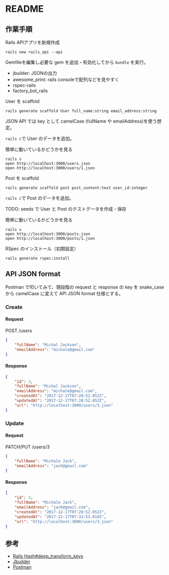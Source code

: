 # README

## 作業手順

Rails APIアプリを新規作成

    rails new rails_api --api

Gemfileを編集し必要な gem を追加・有効化してから `bundle` を実行。
- jbuilder: JSONの出力
- awesome_print: rails consoleで配列などを見やすく
- rspec-rails
- factory_bot_rails

User を scaffold

    rails generate scaffold User full_name:string email_address:string

JSON API では key として camelCase (fullName や emailAddress)を使う想定。

`rails c`で User のデータを追加。

簡単に動いているかどうかを見る

    rails s
    open http://localhost:3000/users.json
    open http://localhost:3000/users/1.json

Post を scaffold

    rails generate scaffold post post_content:text user_id:integer

`rails c`で Post のデータを追加。

TODO: seeds で User と Post のテストデータを作成・保存

簡単に動いているかどうかを見る

    rails s
    open http://localhost:3000/posts.json
    open http://localhost:3000/posts/1.json

RSpec のインストール（初期設定）

    rails generate rspec:install

## API JSON format

Postman で叩いてみて、現段階の request と response の key を 
snake_case から camelCase に変えて API JSON format 仕様とする。

### Create

#### Request

POST /users
```json
{
    "fullName": "Michal Jackson",
    "emailAddress": "michale@gmail.com"
}
```

#### Response

```json
{
    "id": 3,
    "fullName": "Michal Jackson",
    "emailAddress": "michale@gmail.com",
    "createdAt": "2017-12-17T07:28:52.052Z",
    "updatedAt": "2017-12-17T07:28:52.052Z",
    "url": "http://localhost:3000/users/3.json"
}
```

### Update

#### Request

PATCH/PUT /users/3
```json
{
    "fullName": "Michale Jack",
    "emailAddress": "jack@gmail.com"
}
```

#### Response

```json
{
    "id": 3,
    "fullName": "Michale Jack",
    "emailAddress": "jack@gmail.com",
    "createdAt": "2017-12-17T07:28:52.052Z",
    "updatedAt": "2017-12-17T07:33:53.010Z",
    "url": "http://localhost:3000/users/3.json"
}
```

## 参考

- [Rails Hash#deep_transform_keys](http://api.rubyonrails.org/classes/Hash.html#method-i-deep_transform_keys-21)
- [Jbuilder](https://github.com/rails/jbuilder)
- [Postman](https://www.getpostman.com/)
